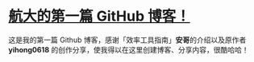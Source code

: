 # [航大的第一篇 GitHub 博客！](https://github.com/nuanhuo17/HangDa-blog/issues/1)

这是我的第一篇 Github 博客，感谢「效率工具指南」**安哥**的介绍以及原作者 **yihong0618** 的创作分享，使我得以在这里创建博客、分享内容，很酷哈哈！